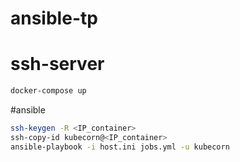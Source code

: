# ansible-tp

# ssh-server
``` bash
docker-compose up 
``` 
#ansible
``` bash
ssh-keygen -R <IP_container>
ssh-copy-id kubecorn@<IP_container>
ansible-playbook -i host.ini jobs.yml -u kubecorn
```
